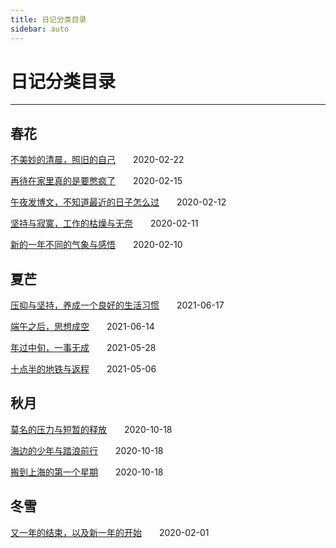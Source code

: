```yaml
---
title: 日记分类目录
sidebar: auto
---
```


# 日记分类目录

***

## 春花

[不美妙的清晨，照旧的自己](不美妙的清晨，照旧的自己.md)&emsp;&emsp;2020-02-22

[再待在家里真的是要憋疯了](再待在家里真的是要憋疯了.md)&emsp;&emsp;2020-02-15

[午夜发博文，不知道最近的日子怎么过](午夜发博文，不知道最近的日子怎么过.md)&emsp;&emsp;2020-02-12

[坚持与寂寞，工作的枯燥与无奈](坚持与寂寞，工作的枯燥与无奈)&emsp;&emsp;2020-02-11

[新的一年不同的气象与感悟](新的一年不同的气象与感悟.md)&emsp;&emsp;2020-02-10

## 夏芒

[压抑与坚持，养成一个良好的生活习惯](压抑与坚持，养成一个良好的生活习惯.md)&emsp;&emsp;2021-06-17

[端午之后，思想成空](端午之后，思想成空.md)&emsp;&emsp;2021-06-14

[年过中旬，一事无成](年过中旬，一事无成.md)&emsp;&emsp;2021-05-28

[十点半的地铁与返程](十点半的地铁与返程.md)&emsp;&emsp;2021-05-06

## 秋月

[莫名的压力与短暂的释放](莫名的压力与短暂的释放.md)&emsp;&emsp;2020-10-18

[海边的少年与踏浪前行](海边的少年与踏浪前行.md)&emsp;&emsp;2020-10-18

[搬到上海的第一个星期](搬到上海的第一个星期.md)&emsp;&emsp;2020-10-18

## 冬雪

[又一年的结束，以及新一年的开始](又一年的结束，以及新一年的开始.md)&emsp;&emsp;2020-02-01

